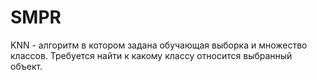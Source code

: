 # SMPR
KNN - алгоритм в котором задана обучающая выборка и множество классов. Требуется найти к какому классу относится выбранный объект.
